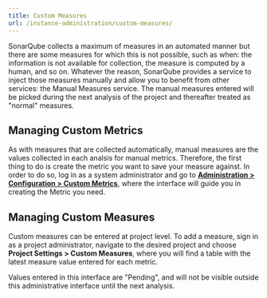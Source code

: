 ```yaml
---
title: Custom Measures
url: /instance-administration/custom-measures/
---
```


SonarQube collects a maximum of measures in an automated manner but there are some measures for which this is not possible, such as when: the information is not available for collection, the measure is computed by a human, and so on. Whatever the reason, SonarQube provides a service to inject those measures manually and allow you to benefit from other services: the Manual Measures service. The manual measures entered will be picked during the next analysis of the project and thereafter treated as "normal" measures.

## Managing Custom Metrics
As with measures that are collected automatically, manual measures are the values collected in each analsis for manual metrics. Therefore, the first thing to do is create the metric you want to save your measure against. In order to do so, log in as a system administrator and go to **[Administration > Configuration > Custom Metrics](/#sonarqube-admin#/admin/custom_metrics)**, where the interface will guide you in creating the Metric you need. 

## Managing Custom Measures
Custom measures can be entered at project level. To add a measure, sign in as a project administrator, navigate to the desired project and choose **Project Settings > Custom Measures**, where you will find a table with the latest measure value entered for each metric. 

Values entered in this interface are "Pending", and will not be visible outside this administrative interface until the next analysis. 

